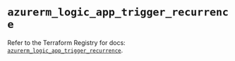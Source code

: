 # `azurerm_logic_app_trigger_recurrence`

Refer to the Terraform Registry for docs: [`azurerm_logic_app_trigger_recurrence`](https://registry.terraform.io/providers/hashicorp/azurerm/4.26.0/docs/resources/logic_app_trigger_recurrence).
